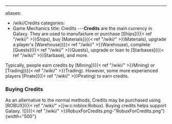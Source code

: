 ---
aliases:
- /wiki/Credits
categories:
- Game Mechanics
title: Credits
---**Credits** are the main currency in Galaxy. They are used to manufacture or purchase [Ships]({{< ref "/wiki/" >}}Ships), buy [Materials]({{< ref "/wiki/" >}}Materials), upgrade a player's [Warehouse]({{< ref "/wiki/" >}}Warehouse), complete [Quests]({{< ref "/wiki/" >}}Quests), upgrade or loan to [Starbases]({{< ref "/wiki/" >}}Starbase), and more.

Typically, people earn credits by [Mining]({{< ref "/wiki/" >}}Mining) or [Trading]({{< ref "/wiki/" >}}Trading). However, some more experienced players [Pirate]({{< ref "/wiki/" >}}Pirating) to earn credits.

### Buying Credits 

As an alternative to the normal methods, Credits may be purchased using [ROBUX]({{< ref "/wiki/" >}}w:c:roblox:Robux). Buying credits helps support Galaxy.  ![]({{< ref "/wiki/" >}}RobuxForCredits.png-"RobuxForCredits.png"){width="500"}
